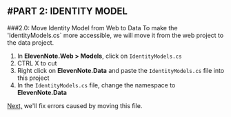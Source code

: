 #PART 2: IDENTITY MODEL
---
###2.0: Move Identity Model from Web to Data
To make the 'IdentityModels.cs` more accessible, we will move it from the web project to the data project. 
1. In **ElevenNote.Web > Models**, click on `IdentityModels.cs`
2. CTRL X to cut
3. Right click on **ElevenNote.Data** and paste the `IdentityModels.cs` file into this project
4. In the `IdentityModels.cs` file, change the namespace to **ElevenNote.Data**

[Next,](2.1-EntityRefrencesAndUsingStatements.md) we'll fix errors caused by moving this file.